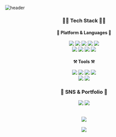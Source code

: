![header](https://capsule-render.vercel.app/api?type=waving&color=auto&height=300&section=header&text=Jaeseok%20Github!&fontSize=100&animation=fadeIn)

<div align="center">  
  
  ### 🧑‍💻 Tech Stack 🧑‍💻
  #### 🌟 Platform & Languages 🌟
  <div align="center">
    <img src="https://img.shields.io/badge/html5-E34F26?style=for-the-badge&logo=html5&logoColor=white">
    <img src="https://img.shields.io/badge/CSS3-1572B6?style=for-the-badge&logo=CSS3&logoColor=white">
    <img src="https://img.shields.io/badge/JavaScript-F7DF1E?style=for-the-badge&logo=JavaScript&logoColor=white">
    <img src="https://img.shields.io/badge/React-61DAFB?style=for-the-badge&logo=React&logoColor=white">
    <img src="https://img.shields.io/badge/jQuery-0769AD?style=for-the-badge&logo=jQuery&logoColor=white">
  </div>
  <div align="center">
    <img src="https://img.shields.io/badge/Node.js-339933?style=for-the-badge&logo=Node.js&logoColor=white">
    <img src="https://img.shields.io/badge/Python-3776AB?style=for-the-badge&logo=Python&logoColor=white">
    <img src="https://img.shields.io/badge/Flask-000000?style=for-the-badge&logo=Flask&logoColor=white">
    <img src="https://img.shields.io/badge/C++-00599C?style=for-the-badge&logo=C++&logoColor=white">
  </div>
  
  #### ⚒️ Tools ⚒️
  <div align="center">
    <img src="https://img.shields.io/badge/Visual Studio Code-007ACC?style=for-the-badge&logo=Visual Studio Code&logoColor=white">
    <img src="https://img.shields.io/badge/GitHub-181717?style=for-the-badge&logo=GitHub&logoColor=white">
    <img src="https://img.shields.io/badge/Notion-000000?style=for-the-badge&logo=Notion&logoColor=white">
    <img src="https://img.shields.io/badge/Tistory-000000?style=for-the-badge&logo=Tistory&logoColor=white">
  </div>
  <div align="center">
    <img src="https://img.shields.io/badge/Discord-5865F2?style=for-the-badge&logo=Discord&logoColor=white">
    <img src="https://img.shields.io/badge/Slack-4A154B?style=for-the-badge&logo=Slack&logoColor=white">
  </div>
  
  ### 🤟 SNS & Portfolio 🤟
  <div align="center">
    <img src="https://img.shields.io/badge/Gmail-EA4335?style=for-the-badge&logo=Gmail&logoColor=white">
    <img src="https://img.shields.io/badge/Naver-03C75A?style=for-the-badge&logo=Naver&logoColor=white">
  </div>
  <br/><br/>
  <img src="https://github-readme-stats.vercel.app/api/top-langs/?username=jaesukpark77&layout=compact">
  <br/><br/>
  <img src="https://github-readme-stats.vercel.app/api?username=jaesukpark77&show_icons=true">
</div>
